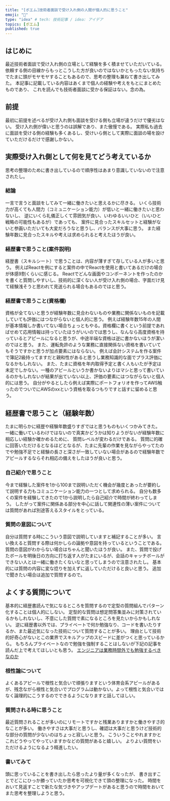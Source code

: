 ```yaml
---
title: "[ポエム]技術者面談で受け入れ側の人間が個人的に思うこと"
emoji: "🤝"
type: "idea" # tech: 技術記事 / idea: アイデア
topics: [ポエム]
published: true
---
```


## はじめに
最近技術者面談で受け入れ側の立場として経験を多く積ませていただいている。
依頼する側の目線からもっとこうした方が良いのではないかともったない気持ちでたまに頭がモヤモヤすることもあるので、思考の整理も兼ねて書き出してみた。
本記事に記載している内容はあくまで個人の経験や考えをもとにまとめたものであり、
これを読んでも技術者面談に受かる保証はない。念の為。

## 前提
最初に前提を述べるが受け入れ側も面談を受ける側も立場が違うだけで優劣はない。
受け入れ側が偉いと思うのは誤解であり、また傲慢である。
実際私も過去に面談を受ける側の経験も多くあるし、受けいら側として実際に面談の場を設けていただけるだけで感謝しかない。

## 実際受け入れ側として何を見てどう考えているか

思考の整理のために書き出しているので順序性はあまり意識していないので注意されたし。

### 結論
一言で言うと面談をしてみて一緒に働きたいと思えるかに尽きる。
いくら技術力が高くても人間力（コミュニケーション能力）が低いと一緒に働きたいと思わないし、
逆にいくら礼儀正しくて雰囲気が良い、いわゆるいいひと（いいひと戦略の可能性もあるが）であっても、
案件に見合ったスキルセットと経験がないと参画いただいても大変だろうなと思うし、バランスが大事に思う。
また経験年数に見合ったスキルや考えは求められると考えたほうが良い。

### 経歴書で思うこと(案件説明)
経歴書（スキルシート）で思うことは、内容が薄すぎて存している人が多いと思う。
例えばReactを例にすると案件の中でReactを使用と書いてあるだけの場合が体感9割くらいに感じる。
Reactでどんな画面やコンポーネントを作ったのかを書くと質問しやすいし、技術的に深くない人が受け入れ側の場合、字面だけ見て経験浅そうと思われて見送られる場合もあるのではと思う。

### 経歴書で思うこと(資格欄)
資格が全てないと思うが経験年数に見合わないものや業務に関係ないものを記載していても評価にはつながらないと個人的に思う。
例えば経験年数15年の人間が基本情報しか書いてない場合ちょっともやる。資格欄に書くという前提であればせめて応用情報は持っていたほうがいいのでは思うし、なんなら高度資格を持っているとアピールになると思うが、中途半端な資格は逆に書かないほうが潔いのではと思う。
また、運転免許のような業務に直接関係ない資格を書いていてもそうですかと思うが加点要素にはならない。
例えば会計システムを作る案件で簿記2級持ってますだと親和性があると思うし業務知識的な面でプラス評価になるかもしれない。
また、たまに資格を年内取得予定と書く人もいたが予定は未定でしかない。一種のアピールというか書かないよりはマシと思って書いているのかもしれないが結果が出ていない以上、評価の要素にはつながらないと個人的には思う。
自分がやるとしたら例えば実際にポートフォリオを作ってAWS触ったのでついでにAWSのxxという資格を取るつもりですと話すに留めると思う。

## 経歴書で思うこと（経験年数）
たまに明らかに経歴や経験年数盛りすぎではと思うものもいくつかみてきた。
一緒に働いているわけではないので真実かどうかは知りようがないが経験年数に相応しい経験か確かめるために、
質問レベルが変わるだけである。
質問に的確に回答いただけるとなるほどとなるが、たまに先輩の作業を見ながらやってたのでや勉強不足でと経験の長さと深さが一致していない場合があるので経験年数でアピールするならそれ相応の備えをしたほうが良いと思う。

### 自己紹介で思うこと
今まで経験した案件を1から100まで説明いただく機会が幾度とあったが要約して説明する力もコミュニケーション能力の一つとして求められる。
自分も数多くの案件を経験してきたので1から説明したら自己紹介で時間が終わってしまう。
したがって案件に関係ある部分を中心に話して関連性の薄い案件については質問があれば別途答えるスタイルをとっている。

### 質問の意図について
自分は質問する時にこういう意図で説明していますと補記することが多い。
言い換えると質問する際は何かしらの論拠や意図を持っているということである。
質問の意図がわからない場合はちゃんと聞いたほうが良い。
また、質問で投げたボールを明後日の方向に打ち返す人がたまにいるが、会話のキャッチボールができない人とは一緒に働きたくないなと思ってしまうので注意されたし。
基本的には質問の内容に変な捻りを加えずに返していただけると良いと思う。
追加で聞きたい場合は追加で質問するので。

## よくする質問について
基本的に経歴書読んで気になるところを質問するので定型の質問組んでパターン化することは個人的にしない。
定型的な質問は想定問答集並みに対策されているかもしれないし、不意にした質問で素になるところを見たいからかもしれない。
逆に経歴書以外では、プライベートで何か勉強なり、コードを書いたりするか、また最近気になった技術について質問することが多い。
理由として技術的好奇心がないとこの業界でスキルアップのスピードに差がつくと思っているから。
もちろんプライベートなので勉強を強制することはしないが下記の記事を読んだ上で考えてほしいとも思う。
[エンジニアは業務時間外でも勉強するべきなのか](https://axia.co.jp/2017-07-18)

### 根性論について
よくあるアピールで根性と気合いで頑張りますという体育会系アピールがあるが、残念ながら根性と気合いでプログラムは動かない。よって根性と気合いではなく論理的にこうするのでできるようになりますと話してほしい。

### 質問される時に思うこと
最近質問されることが多いのにリモートですかと残業ありますかと働きやすさ的なことが多い。
働きやすさは大事だと思うし、確認は大事だと思うけど技術的な部分の質問が少ないのはちょっと寂しいと思う。
こういうことやれますかとこれどうやってやっていますかなどの質問があると嬉しい。
よりよい質問をいただけるようになるよう精進したい。

### 書いてみて
頭に思っていることを書き出したら思ったより量が多くなったが、
書き出すことでどこにひっか勝っていたか思考を可視化できて頭の整理になった。
時間をおいて見返すことで新たな気づきやアップデートがあると思うので時間をおいてまた思考を整理しようと思う。